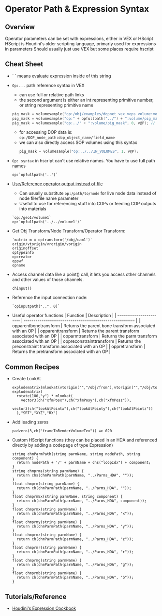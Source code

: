 # Operator Path & Expression Syntax

## Overview

Operator parameters can be set with expressions, either in VEX or HScript
HScript is Houdini's older scripting language, primarly used for expressions in parameters
Should usually just use VEX but some places require hscript

## Cheat Sheet

- \` \` means evaluate expression inside of this string
- `Op:...` path reference syntax in VEX
  - can use full or relative path links
  - the second argument is either an int representing primitive number, or string representing primitive name
  ```c
  pig_mask = volumesample("op:/obj/examples/dopnet_vex_vops_volume:volume/pig_mask", 0, v@P);
  pig_mask = volumesample("op:" + opfullpath("../") + ":volume/pig_mask", "pig_mask", v@P);
  pig_mask = volumesample("op:../" + ":volume/pig_mask", 0, v@P); // op: syntax also accepts relative paths
  ```
  - for accessing DOP data is: `op:/DOP_node_path:dop_object_name/field_name`
  - we can also directly access SOP volumes using this syntax
    ```c
    pig_mask = volumesample("op:../../IN_VOLUMES", 1, v@P);
    ```
- `Op: syntax` in hscript can't use relative names. You have to use full path names
  ```hscript
  op:`opfullpath('..')`
  ```

- [Use/Reference operator output instead of file](http://www.sidefx.com/docs/houdini/io/op_syntax.html)
  - Can usually substitute `op:/path/to/node` for live node data instead of node file/file name parameter
  - Useful to use for referencing stuff into COPs or feeding COP outputs into materials
  ```hscript
  `op:/geo1/volume1`
  op:`opfullpath('../../volume1')`
  ```

- Get Obj Transform/Node Transform/Operator Transform:
  ```hscript
  `matrix m = optransform('/obj/cam1')`
  origin/vtorigin/vrorigin/vorigin
  originoffset
  optypeinfo
  opcreator
  oppwf
  opname
  ```

- Access channel data like a point() call, it lets you access other channels and other values of those channels.
  ```hscript
  chinput()
  ```

- Reference the input connection node:
  ```hscript
  `opinputpath("..", 0)`
  ```

- Useful operator functions
  | Function                 | Description                                               |
  | ------------------------ | --------------------------------------------------------- |
  | opparentbonetransform    | Returns the parent bone transform associated with an OP   |
  | opparenttransform        | Returns the parent transform associated with an OP        |
  | opparmtransform          | Returns the parm transform associated with an OP          |
  | oppreconstrainttransform | Returns the preconstraint transform associated with an OP |
  | oppretransform           | Returns the pretransform associated with an OP            |

## Common Recipes

- Create LookAt
  ```hscript
  explodematrix(mlookat(vtorigin("","/obj/from"),vtorigin("","/obj/to")),"SRT","XYZ","RX")
  explodematrix(
    rotate(180,"y") * mlookat(
      vector3(ch("xfmPosx"),ch("xfmPosy"),ch("xfmPosz")),
      vector3(ch("lookAtPointx"),ch("lookAtPointy"),ch("lookAtPointz"))
    ),"SRT","XYZ","RX")
  ```

- Add leading zeros
  ```hscript
  padzero(3,ch("frameToRenderVolumeTex")) => 020
  ```

- Custom HScript functions (they can be placed in an HDA and referenced directly by adding a codepage of type Expression)
  ```hscript
  string chmParmPath(string parmName, string nodePath, string component) {
    return nodePath + '/' + parmName + chs("loopIdx") + component;
  }
  string chmprms(string parmName) {
    return chs(chmParmPath(parmName, "../Parms_HDA", ""));
  }
  float chmprm(string parmName) {
    return ch(chmParmPath(parmName, "../Parms_HDA", ""));
  }
  float chmprmEx(string parmName, string component) {
    return ch(chmParmPath(parmName, "../Parms_HDA", component));
  }
  float chmprmx(string parmName) {
    return ch(chmParmPath(parmName, "../Parms_HDA", "x"));
  }
  float chmprmy(string parmName) {
    return ch(chmParmPath(parmName, "../Parms_HDA", "y"));
  }
  float chmprmz(string parmName) {
    return ch(chmParmPath(parmName, "../Parms_HDA", "z"));
  }
  float chmprmr(string parmName) {
    return ch(chmParmPath(parmName, "../Parms_HDA", "r"));
  }
  float chmprmg(string parmName) {
    return ch(chmParmPath(parmName, "../Parms_HDA", "g"));
  }
  float chmprmb(string parmName) {
    return ch(chmParmPath(parmName, "../Parms_HDA", "b"));
  }
  ```

## Tutorials/Reference

- [Houdini's Expression Cookbook](http://www.sidefx.com/docs/houdini/ref/expression_cookbook.html)
